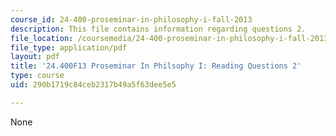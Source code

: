 ```yaml
---
course_id: 24-400-proseminar-in-philosophy-i-fall-2013
description: This file contains information regarding questions 2.
file_location: /coursemedia/24-400-proseminar-in-philosophy-i-fall-2013/290b1719c84ceb2317b49a5f63dee5e5_MIT24_400F13_Questions2.pdf
file_type: application/pdf
layout: pdf
title: '24.400F13 Proseminar In Philsophy I: Reading Questions 2'
type: course
uid: 290b1719c84ceb2317b49a5f63dee5e5

---
```

None